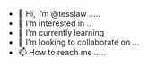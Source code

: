 - 👋 Hi, I’m @tesslaw .....
- 👀 I’m interested in ..
- 🌱 I’m currently learning 
- 💞️ I’m looking to collaborate on ...
- 📫 How to reach me .....

<!---
tesslaw/tesslaw is a ✨ special ✨ repository because its `README.md` (this file) appears on your GitHub profile.
You can click the Preview link to take a look at your changes.
--->
